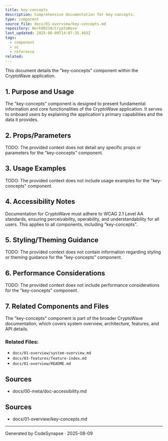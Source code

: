 ```yaml
---
title: key-concepts
description: Comprehensive documentation for key-concepts.
type: component
source_file: docs/01-overview/key-concepts.md
repository: Work90210/CryptoWave
last_updated: 2025-08-09T14:07:35.403Z
tags:
  - component
  - ui
  - reference
related:
---
```

This document details the "key-concepts" component within the CryptoWave application.

## 1. Purpose and Usage

The "key-concepts" component is designed to present fundamental information and core functionalities of the CryptoWave application. It serves to onboard users by explaining the application's primary capabilities and the data it provides.

## 2. Props/Parameters

TODO: The provided context does not detail any specific props or parameters for the "key-concepts" component.

## 3. Usage Examples

TODO: The provided context does not include usage examples for the "key-concepts" component.

## 4. Accessibility Notes

Documentation for CryptoWave must adhere to WCAG 2.1 Level AA standards, ensuring perceivability, operability, and understandability for all users. This applies to all components, including "key-concepts".

## 5. Styling/Theming Guidance

TODO: The provided context does not contain information regarding styling or theming guidance for the "key-concepts" component.

## 6. Performance Considerations

TODO: The provided context does not include performance considerations for the "key-concepts" component.

## 7. Related Components and Files

The "key-concepts" component is part of the broader CryptoWave documentation, which covers system overview, architecture, features, and API details.

### Related Files:

*   `docs/01-overview/system-overview.md`
*   `docs/03-features/feature-index.md`
*   `docs/01-overview/README.md`

## Sources

*   docs/00-meta/doc-accessibility.md

## Sources
- docs/01-overview/key-concepts.md

---
Generated by CodeSynapse · 2025-08-09